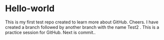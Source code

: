 # Hello-world
This is my first test repo created to learn more about GitHub. Cheers.
I have created a branch followed by another branch with the name Test2 .
This is a practice session for GitHub.
Next is commit..
